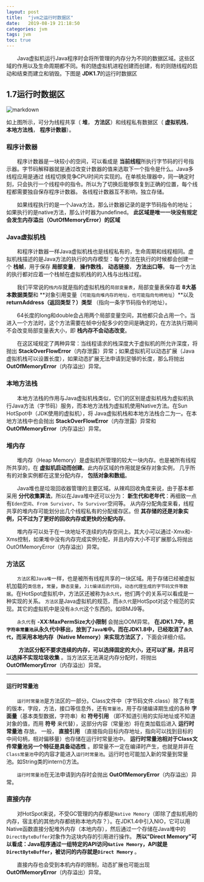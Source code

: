 ```yaml
---
layout: post
title:  "jvm之运行时数据区"
date:   2019-08-19 21:18:50
categories: jvm
tags: jvm
toc: true
---
```



 　　Java虚拟机运行Java程序时会将所管理的内存分为不同的数据区域。这些区域的作用以及生命周期都不同。有的随虚拟机进程创建而创建，有的则随线程的启动和结束而建立和销毁。下图是 **JDK1.7**的运行时数据区

<!-- more -->


## 1.7运行时数据区

![markdown](https://ddmcc-1255635056.file.myqcloud.com/4907fc82-9cab-45a0-b0cf-13655262eb43.png)


如上图所示，可分为线程共享（ **堆**， **方法区**）和线程私有数据区（ **虚拟机栈**， **本地方法栈**， **程序计数器**）。


### 程序计数器

　　程序计数器是一块较小的空间，可以看成是 **当前线程**所执行字节码的行号指示器。字节码解释器就是通过改变计数器的值来选取下一个指令是什么。Java多线程应用是通过
线程切换竞争CPU时间片实现的。在单核处理器中，同一确定时刻，只会执行一个线程中的指令。所以为了切换后能够恢复到正确的位置，每个线程都需要独自保存程序计数器。
各线程计数器互不影响，独立存储。

　　如果线程执行的是一个Java方法，那么计数器记录的是字节码指令的地址；如果执行的是native方法，那么计时器为undefined。 **此区域是唯一一块没有规定会发生内存溢出（OutOfMemoryError）的区域**


### Java虚拟机栈

　　和程序计数器一样Java虚拟机栈也是线程私有的，生命周期和线程相同。虚拟机栈描述的是Java方法的执行的内存模型：每个方法在执行的时候都会创建一个 **栈帧**，用于保存 **局部变量**， **操作数栈**， **动态链接**， **方法出口等**。
每一个方法的执行都对应着一个栈帧在虚拟机栈的的入栈与出栈过程。


　　我们平常说的`栈内存`就是指的虚拟机栈的`局部变量表`，局部变量表保存着 **8大基本数据类型**和 **对象引用变量（`可能指向堆内存的地址，也可能指向句柄地址`）**以及 **returnAddress（返回类型？）类型** （指向一条字节码指令的地址）。


　　64长度的long和double会占用两个局部变量空间，其他都只会占用一个。当进入一个方法时，这个方法需要在帧中分配多少的空间是确定的，在方法执行期间不会改变局部变量表大小，即 **栈内存不会动态改变**。


　　在这区域规定了两种异常：当线程请求的栈深度大于虚拟机的所允许深度，将抛出 **StackOverFlowError**（内存泄露）异常；如果虚拟机可以动态扩展（Java虚拟机栈可以设置长度），如果动态扩展无法申请到足够的长度，那么将抛出
**OutOfMemoryError**（内存溢出）异常。


### 本地方法栈

　　本地方法栈的作用与Java虚拟机栈类似，它们的区别是虚拟机栈为虚拟机执行Java方法（字节码）服务，而本地方法栈为虚拟机使用Native方法。在Sun HotSpot中（JDK使用的虚拟机），将
Java虚拟机栈和本地方法栈合二为一。在本地方法栈中也会抛出 **StackOverFlowError**（内存泄露）异常和 **OutOfMemoryError**（内存溢出）异常。


### 堆内存


　　堆内存（Heap Memory）是虚拟机所管理的较大一块内存。也是被所有线程所共享的，在 **虚拟机启动而创建**。此内存区域的作用就是保存对象实例， 几乎所有的对象实例都在这里分配内存， **包括对象和数组**。


　　Java堆也是垃圾回收器管理的主要区域。从辣鸡回收角度来说，由于基本都采用 **分代收集算法**，所以在Java堆中还可以分为： **新生代和老年代**：再细致一点有`Eden空间`、`From Survivor`、`To Survivor`空间等。
从内存分配角度来看，线程共享的堆内存可能划分出几个线程私有的分配缓存区。但 **其存储的还是对象实例，只不过为了更好的回收内存或更快的分配内存**。


　　堆内存可以处于在一块地址不连续的内存空间上。其大小可以通过-Xmx和-Xms控制，如果堆中没有内存完成实例分配，并且内存大小不可扩展那么将抛出OutOfMemoryError（内存溢出）异常。


### 方法区

　　`方法区`和`Java堆`一样，也是被所有线程共享的一块区域。用于存储已经被虚拟机加载的`类信息`，`常量`，`静态变量`，`Jit编译后的代码`，`动态代理生成的字节码文件等数据`。在HotSpot虚拟机中，方法区还被称为`永久代`，他们两个的关系可以看成是一种实现的关系。
`方法区`是Java虚拟机的规范，而`永久代`是HotSpot对这个规范的实现。其它的虚拟机中是没有`永久代`这个东西的。如IBMJ9等。


　　`永久代`有 **-XX:MaxPermSize大小限制** 会抛出OOM异常。 **在JDK1.7中，把`字符串常量池`从永久代中移出，放到了`Java堆`中。而在JDK1.8中，已经取消了`永久代`，而采用本地内存（Native Memory）来实现方法区了**，下面会详细介绍。


　　 **方法区分配不要求连续的内存，可以选择固定的大小，还可以扩展，并且可以选择不实现垃圾收集** 。当方法区无法满足内存分配时，将抛出 **OutOfMemoryError**（内存溢出）异常。

---
#### 运行时常量池

　　`运行时常量池`是方法区的一部分。Class文件中（字节码文件.class）除了有类的版本，字段，方法，接口等信息外，还有`常量池`，用于存储编译期生成的各种 **字面量**（基本类型数据，字符串）和 **符号引用** （即不知道引用的实际地址或不知道对象的值，而用 **符号** 来代替），这部分内容（常量池）将在类加载后进入 **运行时常量池** 存放。
一般， **直接引用** （直接指向目标内存地址，指向可以找到目标的中间句柄，相对偏移量）也存储在运行时常量池中。 **运行时常量池相对于Class文件常量池另一个特征是具备动态性** 。即常量不一定在编译时产生，也就是并非在`Class常量池`中的内容才能进入`运行时常量池`。运行时也可能加入新的常量到常量池。如String类的intern()方法。


　　`运行时常量池`在无法申请到内存时会抛出 **OutOfMemoryError**（内存溢出）异常。


### 直接内存

　　对HotSpot来说，不受GC管理的内存都是`Native Memory`（即除了虚拟机用的内存，宿主机的其他内存都统称本地内存？）。在JDK1.4中引入NIO，它可以用Native函数直接分配堆外内存（本地内存），然后通过一个存储在Java堆中的`DirectByteBuffer`对象作为这块内存的引用进行操作。
**所以"Direct Memory"可以看成：Java程序通过一组特定的API访问`Native Memory`，API就是`DirectByteBuffer`，被访问的内存就是`Direct Memory`** 。

　　直接内存也会受到本机内存的限制，动态扩展也可能出现 **OutOfMemoryError**（内存溢出）异常。